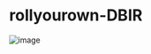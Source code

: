 # rollyourown-DBIR
![image](https://user-images.githubusercontent.com/46198611/170579161-dd7f723d-54d3-4231-9baa-ebbfaae44db7.png)
